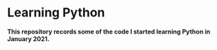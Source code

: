 # Learning Python
**This repository records some of the code I started learning Python in January 2021.**

